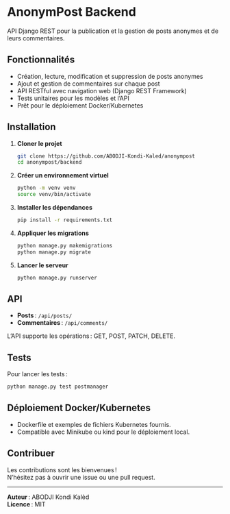 # AnonymPost Backend

API Django REST pour la publication et la gestion de posts anonymes et de leurs commentaires.

## Fonctionnalités

- Création, lecture, modification et suppression de posts anonymes
- Ajout et gestion de commentaires sur chaque post
- API RESTful avec navigation web (Django REST Framework)
- Tests unitaires pour les modèles et l’API
- Prêt pour le déploiement Docker/Kubernetes

## Installation

1. **Cloner le projet**
   ```bash
   git clone https://github.com/ABODJI-Kondi-Kaled/anonympost
   cd anonympost/backend
   ```

2. **Créer un environnement virtuel**
   ```bash
   python -m venv venv
   source venv/bin/activate
   ```

3. **Installer les dépendances**
   ```bash
   pip install -r requirements.txt
   ```

4. **Appliquer les migrations**
   ```bash
   python manage.py makemigrations
   python manage.py migrate
   ```

5. **Lancer le serveur**
   ```bash
   python manage.py runserver
   ```

## API

- **Posts** : `/api/posts/`
- **Commentaires** : `/api/comments/`

L’API supporte les opérations : GET, POST, PATCH, DELETE.

## Tests

Pour lancer les tests :

```bash
python manage.py test postmanager
```

## Déploiement Docker/Kubernetes

- Dockerfile et exemples de fichiers Kubernetes fournis.
- Compatible avec Minikube ou kind pour le déploiement local.

## Contribuer

Les contributions sont les bienvenues !  
N’hésitez pas à ouvrir une issue ou une pull request.

---

**Auteur** : ABODJI Kondi Kalèd  
**Licence** : MIT
